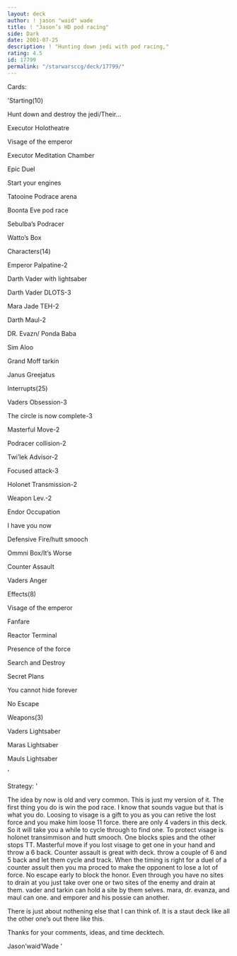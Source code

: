 ```yaml
---
layout: deck
author: ! jason "waid" wade
title: ! "Jason’s HD pod racing"
side: Dark
date: 2001-07-25
description: ! "Hunting down jedi with pod racing,"
rating: 4.5
id: 17799
permalink: "/starwarsccg/deck/17799/"
---
```

Cards: 

'Starting(10)

Hunt down and destroy the jedi/Their...

Executor Holotheatre

Visage of the emperor

Executor Meditation Chamber

Epic Duel

Start your engines

Tatooine Podrace arena

Boonta Eve pod race

Sebulba’s Podracer

Watto’s Box


Characters(14)

Emperor Palpatine-2

Darth Vader with lightsaber

Darth Vader DLOTS-3

Mara Jade TEH-2

Darth Maul-2

DR. Evazn/ Ponda Baba

Sim Aloo

Grand Moff tarkin

Janus Greejatus


Interrupts(25)

Vaders Obsession-3

The circle is now complete-3

Masterful Move-2

Podracer collision-2

Twi’lek Advisor-2

Focused attack-3

Holonet Transmission-2

Weapon Lev.-2

Endor Occupation

I have you now

Defensive Fire/hutt smooch

Ommni Box/It’s Worse

Counter Assault

Vaders Anger


Effects(8)

Visage of the emperor

Fanfare

Reactor Terminal

Presence of the force

Search and Destroy

Secret Plans

You cannot hide forever

No Escape


Weapons(3)

Vaders Lightsaber

Maras Lightsaber

Mauls Lightsaber


'

Strategy: '

The idea by now is old and very common. This is just my version of it. The first thing you do is win the pod race. I know that sounds vague but that is what you do. Loosing to visage is a gift to you as you can retive the lost force and you make him loose 11 force. there are only 4 vaders in this deck. So it will take you a while to cycle through to find one. To protect visage is holonet transimmison and hutt smooch. One blocks spies and the other stops TT. Masterful move if you lost visage to get one in your hand and throw a 6 back. Counter assault is great with deck. throw a couple of 6 and 5 back and let them cycle and track. When the timing is right for a duel of a counter assult then you ma proced to make the opponent to lose a lot of force. No escape early to block the honor. Even through you have no sites to drain at you just take over one or two sites of the enemy and drain at them. vader and tarkin can hold a site by them selves. mara, dr. evanza, and maul can one. and emporer and his possie can another.


There is just about nothening else that I can think of. It is a staut deck like all the other one’s out there like this.


Thanks for your comments, ideas, and time decktech.


Jason’waid’Wade '
